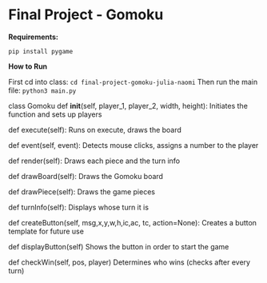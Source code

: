 # Final Project - Gomoku

**Requirements:**

``
pip install pygame
``

**How to Run**

First cd into class:
``
cd final-project-gomoku-julia-naomi
``
Then run the main file:
``
python3 main.py
``

class Gomoku
 def __init__(self, player_1, player_2, width, height):
  Initiates the function and sets up players

 def execute(self):
 Runs on execute, draws the board

 def event(self, event):
 Detects mouse clicks, assigns a number to the player

 def render(self):
 Draws each piece and the turn info

 def drawBoard(self):
 Draws the Gomoku board

 def drawPiece(self):
 Draws the game pieces

 def turnInfo(self):
 Displays whose turn it is

 def createButton(self, msg,x,y,w,h,ic,ac, tc, action=None):
 Creates a button template for future use

 def displayButton(self)
 Shows the button in order to start the game

 def checkWin(self, pos, player)
 Determines who wins (checks after every turn)

